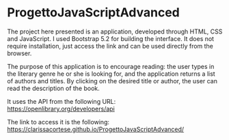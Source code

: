 # ProgettoJavaScriptAdvanced

The project here presented is an application, developed through HTML, CSS and JavaScript. I used Bootstrap 5.2 for building the interface. It does not require installation, just access the link and can be used directly from the browser.

The purpose of this application is to encourage reading: the user types in the literary genre he or she is looking for, and the application returns a list of authors and titles. By clicking on the desired title or author, the user can read the description of the book.

It uses the API from the following URL: https://openlibrary.org/developers/api

The link to access it is the following: https://clarissacortese.github.io/ProgettoJavaScriptAdvanced/
